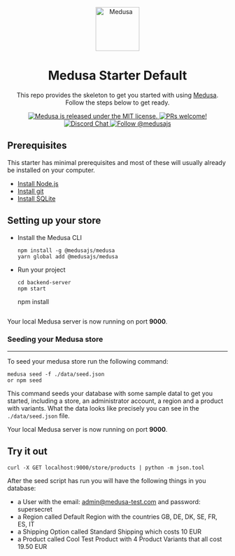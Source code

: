 <p align="center">
  <a href="https://www.medusa-commerce.com">
    <img alt="Medusa" src="https://user-images.githubusercontent.com/7554214/129161578-19b83dc8-fac5-4520-bd48-53cba676edd2.png" width="100" />
  </a>
</p>
<h1 align="center">
  Medusa Starter Default
</h1>
<p align="center">
This repo provides the skeleton to get you started with using <a href="https://github.com/medusajs/medusa">Medusa</a>. Follow the steps below to get ready.
</p>
<p align="center">
  <a href="https://github.com/medusajs/medusa/blob/master/LICENSE">
    <img src="https://img.shields.io/badge/license-MIT-blue.svg" alt="Medusa is released under the MIT license." />
  </a>
  <a href="https://github.com/medusajs/medusa/blob/master/CONTRIBUTING.md">
    <img src="https://img.shields.io/badge/PRs-welcome-brightgreen.svg?style=flat" alt="PRs welcome!" />
  </a>
  <a href="https://discord.gg/xpCwq3Kfn8">
    <img src="https://img.shields.io/badge/chat-on%20discord-7289DA.svg" alt="Discord Chat" />
  </a>
  <a href="https://twitter.com/intent/follow?screen_name=medusajs">
    <img src="https://img.shields.io/twitter/follow/medusajs.svg?label=Follow%20@medusajs" alt="Follow @medusajs" />
  </a>
</p>

## Prerequisites

This starter has minimal prerequisites and most of these will usually already be installed on your computer.

- [Install Node.js](https://nodejs.org/en/download/)
- [Install git](https://git-scm.com/book/en/v2/Getting-Started-Installing-Git)
- [Install SQLite](https://www.sqlite.org/download.html)

## Setting up your store

- Install the Medusa CLI
  ```
  npm install -g @medusajs/medusa
  yarn global add @medusajs/medusa
  ```
- Run your project
  ```
  cd backend-server
  npm start
  ```
  npm install
  ```

Your local Medusa server is now running on port **9000**.

### Seeding your Medusa store

---

To seed your medusa store run the following command:

```
medusa seed -f ./data/seed.json
or npm seed
```

This command seeds your database with some sample datal to get you started, including a store, an administrator account, a region and a product with variants. What the data looks like precisely you can see in the `./data/seed.json` file.


Your local Medusa server is now running on port **9000**.

## Try it out

```
curl -X GET localhost:9000/store/products | python -m json.tool
```

After the seed script has run you will have the following things in you database:

- a User with the email: admin@medusa-test.com and password: supersecret
- a Region called Default Region with the countries GB, DE, DK, SE, FR, ES, IT
- a Shipping Option called Standard Shipping which costs 10 EUR
- a Product called Cool Test Product with 4 Product Variants that all cost 19.50 EUR


